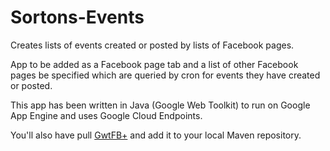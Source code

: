 Sortons-Events
==============

Creates lists of events created or posted by lists of Facebook pages.

App to be added as a Facebook page tab and a list of other Facebook pages be specified which are queried by cron for events they have created or posted.

This app has been written in Java (Google Web Toolkit) to run on Google App Engine and uses Google Cloud Endpoints.

You'll also have pull [GwtFB+](https://github.com/BrianHenryIE/GwtFBplus) and add it to your local Maven repository.
